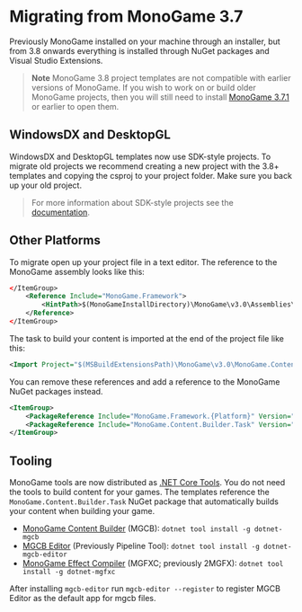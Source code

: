 # Migrating from MonoGame 3.7

Previously MonoGame installed on your machine through an installer, but from 3.8 onwards everything is installed through NuGet packages and Visual Studio Extensions.

> **Note** MonoGame 3.8 project templates are not compatible with earlier versions of MonoGame.  If you wish to work on or build older MonoGame projects, then you will still need to install [MonoGame 3.7.1](https://www.monogame.net/downloads/) or earlier to open them.

## WindowsDX and DesktopGL

WindowsDX and DesktopGL templates now use SDK-style projects.
To migrate old projects we recommend creating a new project with the 3.8+ templates and
copying the csproj to your project folder.  Make sure you back up your old project.

> For more information about SDK-style projects see the [documentation](https://docs.microsoft.com/en-us/dotnet/core/tools/csproj).

## Other Platforms

To migrate open up your project file in a text editor.
The reference to the MonoGame assembly looks like this:

```xml
</ItemGroup>
    <Reference Include="MonoGame.Framework">
        <HintPath>$(MonoGameInstallDirectory)\MonoGame\v3.0\Assemblies\{Platform}\MonoGame.Framework.dll</HintPath>
    </Reference>
</ItemGroup>
```

The task to build your content is imported at the end of the project file like this:

```xml
<Import Project="$(MSBuildExtensionsPath)\MonoGame\v3.0\MonoGame.Content.Builder.targets" />
```

You can remove these references and add a reference to the MonoGame NuGet packages instead.

```xml
<ItemGroup>
    <PackageReference Include="MonoGame.Framework.{Platform}" Version="3.8.0" />
    <PackageReference Include="MonoGame.Content.Builder.Task" Version="3.8.0" />
</ItemGroup>
```

## Tooling

MonoGame tools are now distributed as [.NET Core Tools](https://docs.microsoft.com/en-us/dotnet/core/tools/global-tools).
You do not need the tools to build content for your games. The templates reference the `MonoGame.Content.Builder.Task`
NuGet package that automatically builds your content when building your game.

- [MonoGame Content Builder](~/articles/tools/mgcb.md) (MGCB): `dotnet tool install -g dotnet-mgcb`
- [MGCB Editor](~/articles/tools/mgcb_editor.md) (Previously Pipeline Tool): `dotnet tool install -g dotnet-mgcb-editor`
- [MonoGame Effect Compiler](~/articles/tools/mgfxc.md) (MGFXC; previously 2MGFX): `dotnet tool install -g dotnet-mgfxc`

After installing `mgcb-editor` run `mgcb-editor --register` to register MGCB Editor as the default app for mgcb
files.
